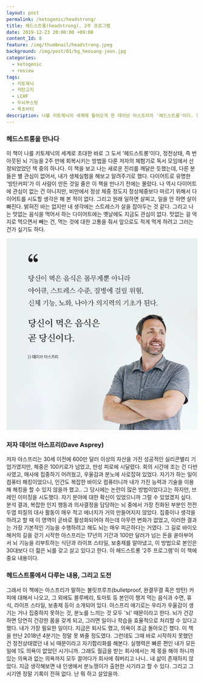 ```yaml
---
layout: post
permalink: /ketogenic/headstrong/
title: 헤드스트롱(headstrong), 2주 프로그램
date: 2019-12-23 20:00:00 +09:00
content_Id: 8
feature: /img/thumbnail/headstrong.jpeg
background: /img/post/01/bg_heosang-jeon.jpg
categories:
  - ketogenic
  - review
tags:
  - 키토제닉
  - 저탄고지
  - LCHF
  - 두뇌부스팅
  - 목초버터
description: 나를 키토제닉의 세계에 들어오게 한 데이브 아스프리의 '헤드스트롱'이다. 정전상태, 즉 번아웃된 뇌 기능을 회복시키는 방법을 보고 나는 마치 진리를 깨달은 듯했는데, 다른 사람은 별 관심이 없어서, 내가 해보고 결과를 알려주기로 했다.
---
```


### 헤드스트롱을 만나다

이 책이 나를 키토제닉의 세계로 초대한 바로 그 도서 '헤드스트롱'이다, 정전상태, 즉 번아웃된 뇌 기능을 2주 만에 회복시키는 방법을 다룬 저자의 체험기로 독서 모임에서 선정되었었던 책 중의 하나다. 이 책을 보고 나는 새로운 진리를 깨달은 듯했는데, 다른 분들은 별 관심이 없어서, 내가 생체실험을 해보고 알려주기로 했다. 다이어트로 유명한 '방탄커피'가 이 사람이 만든 것일 줄은 이 책을 만나기 전에는 몰랐다. 나 역시 다이어트에 관심이 없는 건 아니지만, 비만에서 정상 체중 정도지 정상체중보다 마르기 위해서 다이어트를 시도할 생각은 해 본 적이 없다. 그리고 원래 일하면 살찌고, 일을 안 하면 살이 빠진다. 밝혀진 바는 없지만 내 생각에는 스트레스가 살을 잡아두는 것 같다. 그리고 나는 맛없는 음식을 먹어서 하는 다이어트에는 옛날에도 지금도 관심이 없다. 맛없는 걸 억지로 먹으면서 빼는 건, 먹는 것에 대한 고통을 줘서 앞으로도 적게 먹게 하려고 그러는 건가 싶기도 하다.







![데이브아스프리](/img/post/01/dave_asprey.jpg)

### 저자 데이브 아스프리(Dave Asprey)

저자 아스프리는 30세 이전에 600만 달러 이상의 자산을 가진 성공적인 실리콘밸리 기업가였지만, 체중은 100키로가 넘었고, 만성 피로에 시달렸다. 회의 시간에 조는 건 다반사였고, 매사에 집중하기 어려웠고, 우울감과 분노에 사로잡혀 있었다. 자기가 하는 일이 컴퓨터 해킹이었으니, 인간도 복잡한 바이오 컴퓨터니까 내가 가진 능력과 기술을 이용해 해킹을 할 수 있지 않을까 했고.. 그 당시에는 논란이 많은 방법이었다고는 하지만, 브레인 이미징을 시도했다. 자기 분야에 대한 확신이 있었으니까 그럴 수 있었겠지 싶다. 분석 결과, 복잡한 인지 행동과 의사결정을 담당하는 뇌 중에서 가장 진화된 부분인 전전두엽 피질의 대사 활동이 매우 적고 에너지가 거의 만들어지지 않았다. 집중이나 생각을 하려고 할 때 이 영역이 곧바로 활성화되어야 하는데 아무런 변화가 없었고, 이러한 결과는 가장 기본적인 기능을 수행하려고 해도 뇌는 매우 피곤하다는 거였다. 그 길로 바이오해커의 길을 걷기 시작한 아스프리는 17년의 기간과 100만 달러가 넘는 돈을 쏟아부어서 뇌 기능을 리부트하는 식단과 라이프 스타일, 보충제를 알아냈고, 이 방법으로 본인은 30대보다 더 젊은 뇌를 갖고 살고 있다고 한다. 이 헤드스트롱 '2주 프로그램'이 이 책에 중요 내용이다.



### 헤드스트롱에서 다루는 내용, 그리고 도전

그래서 이 책에는 아스프리가 말하는 불릿프루프(bulletproof, 완결무결 혹은 방탄) 커피에 대해서 나오고, 그 외에도 블루베리, 토마토 등 본인이 챙겨 먹는 음식과 수면, 휴식, 라이프 스타일, 보충제 등이 소개되어 있다. 아스프리 얘기로는 우리가 우울감이 생기는 거나 집중하지 못하는 것, 분노를 느끼는 것 모두 '뇌' 때문이라고 한다. 뇌가 건강하면 당연히 건강한 몸을 갖게 되고, 그러면 일이나 학습을 효율적으로 처리할 수 있다고 했다. 내가 가장 필요한 일이다. 지금은 퇴사도 했고, 의욕이 조금 돌아오긴 했다. 이 책을 만난 2018년 4분기는 정말 못 봐줄 정도였다. 그런데도 그때 바로 시작하지 못했던 건 정전상태였던 내 뇌 때문이라고 자기합리화를 해본다. 실행력은 빠른 편인 내가 모든 일에 1도 의욕이 없었던 시기니까. 그래도 월급을 받는 회사에서는 제 몫을 해야 하니까 있는 의욕과 없는 의욕까지 모두 끌어다가 회사에 줘버리고 나니.. 내 삶이 존재하지 않았다. 지금 생각해보면 내 인생에서 분노쟁이가 출현한 시기라고 할 수 있다. 그리고 그 시기엔 정말 기록이 전혀 없다. 난 뭐 하고 살았을까.
